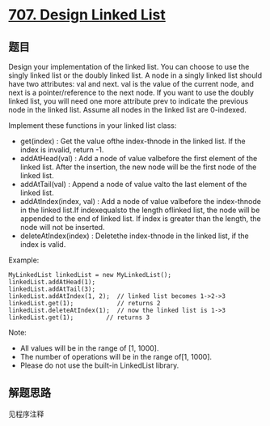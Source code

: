 # [707. Design Linked List](https://leetcode.com/problems/design-linked-list/)

## 题目

Design your implementation of the linked list. You can choose to use the singly linked list or the doubly linked list. A node in a singly linked list should have two attributes: val and next. val is the value of the current node, and next is a pointer/reference to the next node. If you want to use the doubly linked list, you will need one more attribute prev to indicate the previous node in the linked list. Assume all nodes in the linked list are 0-indexed.

Implement these functions in your linked list class:

- get(index) : Get the value ofthe index-thnode in the linked list. If the index is invalid, return -1.
- addAtHead(val) : Add a node of value valbefore the first element of the linked list. After the insertion, the new node will be the first node of the linked list.
- addAtTail(val) : Append a node of value valto the last element of the linked list.
- addAtIndex(index, val) : Add a node of value valbefore the index-thnode in the linked list.If indexequalsto the length oflinked list, the node will be appended to the end of linked list. If index is greater than the length, the node will not be inserted.
- deleteAtIndex(index) : Deletethe index-thnode in the linked list, if the index is valid.

Example:

```text
MyLinkedList linkedList = new MyLinkedList();
linkedList.addAtHead(1);
linkedList.addAtTail(3);
linkedList.addAtIndex(1, 2);  // linked list becomes 1->2->3
linkedList.get(1);            // returns 2
linkedList.deleteAtIndex(1);  // now the linked list is 1->3
linkedList.get(1);         // returns 3
```

Note:

- All values will be in the range of [1, 1000].
- The number of operations will be in the range of[1, 1000].
- Please do not use the built-in LinkedList library.

## 解题思路

见程序注释